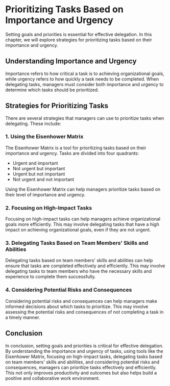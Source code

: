 # Prioritizing Tasks Based on Importance and Urgency

Setting goals and priorities is essential for effective delegation. In this chapter, we will explore strategies for prioritizing tasks based on their importance and urgency.

Understanding Importance and Urgency
------------------------------------

Importance refers to how critical a task is to achieving organizational goals, while urgency refers to how quickly a task needs to be completed. When delegating tasks, managers must consider both importance and urgency to determine which tasks should be prioritized.

Strategies for Prioritizing Tasks
---------------------------------

There are several strategies that managers can use to prioritize tasks when delegating. These include:

### 1. Using the Eisenhower Matrix

The Eisenhower Matrix is a tool for prioritizing tasks based on their importance and urgency. Tasks are divided into four quadrants:

* Urgent and important
* Not urgent but important
* Urgent but not important
* Not urgent and not important

Using the Eisenhower Matrix can help managers prioritize tasks based on their level of importance and urgency.

### 2. Focusing on High-Impact Tasks

Focusing on high-impact tasks can help managers achieve organizational goals more efficiently. This may involve delegating tasks that have a high impact on achieving organizational goals, even if they are not urgent.

### 3. Delegating Tasks Based on Team Members' Skills and Abilities

Delegating tasks based on team members' skills and abilities can help ensure that tasks are completed effectively and efficiently. This may involve delegating tasks to team members who have the necessary skills and experience to complete them successfully.

### 4. Considering Potential Risks and Consequences

Considering potential risks and consequences can help managers make informed decisions about which tasks to prioritize. This may involve assessing the potential risks and consequences of not completing a task in a timely manner.

Conclusion
----------

In conclusion, setting goals and priorities is critical for effective delegation. By understanding the importance and urgency of tasks, using tools like the Eisenhower Matrix, focusing on high-impact tasks, delegating tasks based on team members' skills and abilities, and considering potential risks and consequences, managers can prioritize tasks effectively and efficiently. This not only improves productivity and outcomes but also helps build a positive and collaborative work environment.
